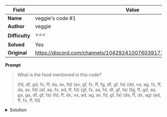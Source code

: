 |Field|Value|
|---|---|
|**Name**|veggie's code #1|
|**Author**|veggie|
|**Difficulty**|⭐⭐⭐|
|**Solved**|Yes|
|**Original**|https://discord.com/channels/1042924100760391710/1153006315652776146|

**Prompt**
> What is the food mentioned in this code?
>
> (fd, df, gd, fx, ff, da, av, fd) 
> (av, gf, fx, ff, fg, df, gf, fa)
> (dd, va, ag, fx, ff, da, av, fd) 
> (af, aa, fx, ad, ff, fd) 
> (gf, fx, aa, fd, df, gf, fa) 
> (fg, ff, gd, aa, ga, ga, df, gf, fa) 
> (fd, ff, dx, va, ad, ag, av, fd, gf, fa) 
> (da, ff, dx, ag) 
> (ad, ff, fx, ff, fd)

<details>
<summary>Solution</summary>


</details>

